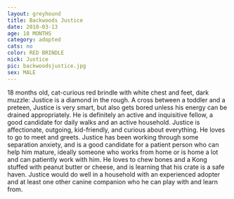 ```yaml
---
layout: greyhound
title: Backwoods Justice
date: 2010-03-13
age: 18 MONTHS
category: adopted
cats: no
color: RED BRINDLE
nick: Justice
pic: backwoodsjustice.jpg
sex: MALE
---
```

18 months old, cat-curious red brindle with white chest and feet, dark muzzle: Justice is a diamond in the rough. A
cross between a toddler and a preteen, Justice is very smart, but also gets bored unless his energy can be drained
appropriately. He is definitely an active and inquisitive fellow, a good candidate for daily walks and an active
household. Justice is affectionate, outgoing, kid-friendly, and curious about everything. He loves to go to meet and
greets. Justice has been working through some separation anxiety, and is a good candidate for a patient person who can
help him mature, ideally someone who works from home or is home a lot and can patiently work with him. He loves to chew
bones and a Kong stuffed with peanut butter or cheese, and is learning that his crate is a safe haven. Justice would do
well in a household with an experienced adopter and at least one other canine companion who he can play with and learn
from.
